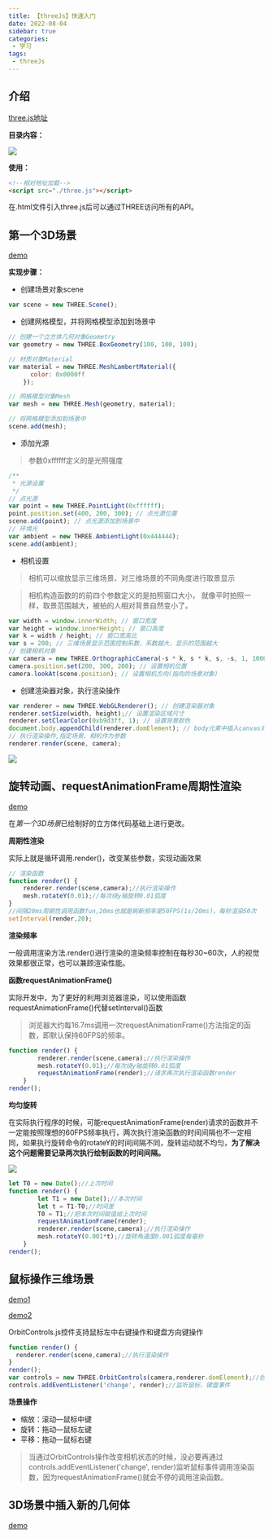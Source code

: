 ```yaml
---
title: 【threeJs】快速入门
date: 2022-08-04
sidebar: true
categories:
 - 学习
tags:
 - threeJs
---
```


## 介绍

[three.js地址](https://github.com/mrdoob/three.js)

**目录内容：**

![](./img/1-1-1.png#pic_left)

**使用：**

```html
<!--相对地址加载-->
<script src="./three.js"></script>
```

在.html文件引入three.js后可以通过THREE访问所有的API。

## 第一个3D场景

[demo](https://sly1998.github.io/threeJs-example/1-1.html)

**实现步骤：**

- 创建场景对象scene
```js
var scene = new THREE.Scene();
```

- 创建网格模型，并将网格模型添加到场景中
```js
// 创建一个立方体几何对象Geometry
var geometry = new THREE.BoxGeometry(100, 100, 100); 

// 材质对象Material
var material = new THREE.MeshLambertMaterial({
      color: 0x0000ff
    }); 

// 网格模型对象Mesh
var mesh = new THREE.Mesh(geometry, material);

// 将网格模型添加到场景中
scene.add(mesh);
```

- 添加光源
>参数0xffffff定义的是光照强度

```js
/**
 * 光源设置
 */
// 点光源
var point = new THREE.PointLight(0xffffff);
point.position.set(400, 200, 300); // 点光源位置
scene.add(point); // 点光源添加到场景中
// 环境光
var ambient = new THREE.AmbientLight(0x444444);
scene.add(ambient);
```

- 相机设置

>相机可以缩放显示三维场景、对三维场景的不同角度进行取景显示

>相机构造函数的的前四个参数定义的是拍照窗口大小， 就像平时拍照一样，取景范围越大，被拍的人相对背景自然变小了。

```js
var width = window.innerWidth; // 窗口宽度
var height = window.innerHeight; // 窗口高度
var k = width / height; // 窗口宽高比
var s = 200; // 三维场景显示范围控制系数，系数越大，显示的范围越大
// 创建相机对象
var camera = new THREE.OrthographicCamera(-s * k, s * k, s, -s, 1, 1000);
camera.position.set(200, 300, 200); // 设置相机位置
camera.lookAt(scene.position); // 设置相机方向(指向的场景对象)
```

- 创建渲染器对象，执行渲染操作

```js
var renderer = new THREE.WebGLRenderer(); // 创建渲染器对象
renderer.setSize(width, height);// 设置渲染区域尺寸
renderer.setClearColor(0xb9d3ff, 1); // 设置背景颜色
document.body.appendChild(renderer.domElement); // body元素中插入canvas对象
// 执行渲染操作,指定场景、相机作为参数
renderer.render(scene, camera);
```

![](./img/1-1-2.png#pic_left)

## 旋转动画、requestAnimationFrame周期性渲染

[demo](https://sly1998.github.io/threeJs-example/1-2.html)

在*第一个3D场景*已绘制好的立方体代码基础上进行更改。

**周期性渲染**

实际上就是循环调用.render()，改变某些参数，实现动画效果

```js
// 渲染函数
function render() {
    renderer.render(scene,camera);//执行渲染操作
    mesh.rotateY(0.01);//每次绕y轴旋转0.01弧度
}
//间隔20ms周期性调用函数fun,20ms也就是刷新频率是50FPS(1s/20ms)，每秒渲染50次
setInterval(render,20);
```

**渲染频率**

一般调用渲染方法.render()进行渲染的渲染频率控制在每秒30~60次，人的视觉效果都很正常，也可以兼顾渲染性能。

**函数requestAnimationFrame()**

实际开发中，为了更好的利用浏览器渲染，可以使用函数requestAnimationFrame()代替setInterval()函数

>浏览器大约每16.7ms调用一次requestAnimationFrame()方法指定的函数，即默认保持60FPS的频率。

```js
function render() {
        renderer.render(scene,camera);//执行渲染操作
        mesh.rotateY(0.01);//每次绕y轴旋转0.01弧度
        requestAnimationFrame(render);//请求再次执行渲染函数render
    }
render();
```

**均匀旋转**

在实际执行程序的时候，可能requestAnimationFrame(render)请求的函数并不一定能按照理想的60FPS频率执行，两次执行渲染函数的时间间隔也不一定相同，如果执行旋转命令的rotateY的时间间隔不同，旋转运动就不均匀，**为了解决这个问题需要记录两次执行绘制函数的时间间隔。**

![](./img/1-2-1.gif)

```js
let T0 = new Date();//上次时间
function render() {
        let T1 = new Date();//本次时间
        let t = T1-T0;//时间差
        T0 = T1;//把本次时间赋值给上次时间
        requestAnimationFrame(render);
        renderer.render(scene,camera);//执行渲染操作
        mesh.rotateY(0.001*t);//旋转角速度0.001弧度每毫秒
    }
render();
```

## 鼠标操作三维场景

[demo1](https://sly1998.github.io/threeJs-example/1-1.html)

[demo2](https://sly1998.github.io/threeJs-example/1-2.html)

OrbitControls.js控件支持鼠标左中右键操作和键盘方向键操作

```js
function render() {
  renderer.render(scene,camera);//执行渲染操作
}
render();
var controls = new THREE.OrbitControls(camera,renderer.domElement);//创建控件对象
controls.addEventListener('change', render);//监听鼠标、键盘事件
```

**场景操作**

- 缩放：滚动—鼠标中键
- 旋转：拖动—鼠标左键
- 平移：拖动—鼠标右键

>当通过OrbitControls操作改变相机状态的时候，没必要再通过controls.addEventListener('change', render)监听鼠标事件调用渲染函数，因为requestAnimationFrame()就会不停的调用渲染函数。

## 3D场景中插入新的几何体

[demo](https://sly1998.github.io/threeJs-example/1-4.html)
